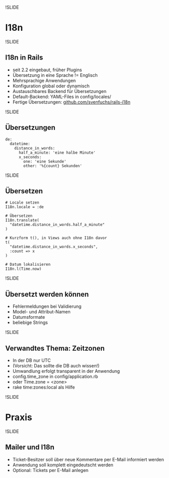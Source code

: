 !SLIDE

# I18n

!SLIDE

## I18n in Rails

-   seit 2.2 eingebaut, früher Plugins
-   Übersetzung in eine Sprache != Englisch
-   Mehrsprachige Anwendungen
-   Konfiguration global oder dynamisch
-   Austauschbares Backend für Übersetzungen
-   Default-Backend: YAML-Files in config/locales/
-   Fertige Übersetzungen:
    [github.com/svenfuchs/rails-i18n](https://github.com/svenfuchs/rails-i18n)

!SLIDE

## Übersetzungen

~~~~ {.brush: .yaml}
de:
  datetime:
    distance_in_words:
      half_a_minute: 'eine halbe Minute'
      x_seconds:
        one: 'eine Sekunde'
        other: '%{count} Sekunden'
~~~~

!SLIDE

## Übersetzen

~~~~ {.brush: .ruby}
# Locale setzen
I18n.locale = :de

# Übersetzen
I18n.translate(
  "datetime.distance_in_words.half_a_minute"
)

# Kurzform t(), in Views auch ohne I18n davor
t(
  "datetime.distance_in_words.x_seconds", 
  :count => x
)

# Datum lokalisieren
I18n.l(Time.now)
~~~~

!SLIDE

## Übersetzt werden können

-   Fehlermeldungen bei Validierung
-   Model- und Attribut-Namen
-   Datumsformate
-   beliebige Strings

!SLIDE

## Verwandtes Thema: Zeitzonen

-   In der DB nur UTC
-   (Vorsicht: Das sollte die DB auch wissen!)
-   Umwandlung erfolgt transparent in der Anwendung
-   config.time\_zone in config/application.rb
-   oder Time.zone = <zone\>
-   rake time:zones:local als Hilfe

!SLIDE

# Praxis

!SLIDE

## Mailer und I18n

-   Ticket-Besitzer soll über neue Kommentare per E-Mail informiert
    werden
-   Anwendung soll komplett eingedeutscht werden
-   Optional: Tickets per E-Mail anlegen

